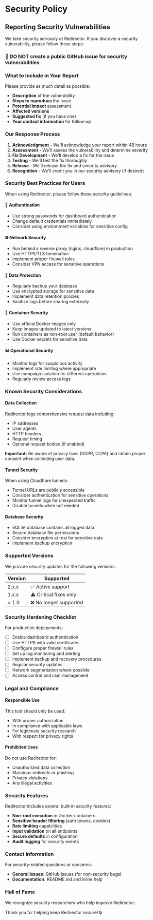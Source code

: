 # Security Policy

## Reporting Security Vulnerabilities

We take security seriously at Redirector. If you discover a security vulnerability, please follow these steps:

### 🚨 **DO NOT** create a public GitHub issue for security vulnerabilities

### What to Include in Your Report

Please provide as much detail as possible:

- **Description** of the vulnerability
- **Steps to reproduce** the issue  
- **Potential impact** assessment
- **Affected versions**
- **Suggested fix** (if you have one)
- **Your contact information** for follow-up

### Our Response Process

1. **Acknowledgment** - We'll acknowledge your report within 48 hours
2. **Assessment** - We'll assess the vulnerability and determine severity
3. **Fix Development** - We'll develop a fix for the issue
4. **Testing** - We'll test the fix thoroughly
5. **Release** - We'll release the fix and security advisory
6. **Recognition** - We'll credit you in our security advisory (if desired)

### Security Best Practices for Users

When using Redirector, please follow these security guidelines:

#### 🔐 Authentication
- Use strong passwords for dashboard authentication
- Change default credentials immediately
- Consider using environment variables for sensitive config

#### 🌐 Network Security
- Run behind a reverse proxy (nginx, cloudflare) in production
- Use HTTPS/TLS termination
- Implement proper firewall rules
- Consider VPN access for sensitive operations

#### 💾 Data Protection  
- Regularly backup your database
- Use encrypted storage for sensitive data
- Implement data retention policies
- Sanitize logs before sharing externally

#### 🐳 Container Security
- Use official Docker images only
- Keep images updated to latest versions
- Run containers as non-root user (default behavior)
- Use Docker secrets for sensitive data

#### 📊 Operational Security
- Monitor logs for suspicious activity
- Implement rate limiting where appropriate
- Use campaign isolation for different operations
- Regularly review access logs

### Known Security Considerations

#### Data Collection
Redirector logs comprehensive request data including:
- IP addresses
- User agents
- HTTP headers
- Request timing
- Optional request bodies (if enabled)

**Important:** Be aware of privacy laws (GDPR, CCPA) and obtain proper consent when collecting user data.

#### Tunnel Security
When using Cloudflare tunnels:
- Tunnel URLs are publicly accessible
- Consider authentication for sensitive operations
- Monitor tunnel logs for unexpected traffic
- Disable tunnels when not needed

#### Database Security
- SQLite database contains all logged data
- Secure database file permissions
- Consider encryption at rest for sensitive data
- Implement backup encryption

### Supported Versions

We provide security updates for the following versions:

| Version | Supported          |
| ------- | ------------------ |
| 2.x.x   | ✅ Active support  |
| 1.x.x   | ⚠️ Critical fixes only |
| < 1.0   | ❌ No longer supported |

### Security Hardening Checklist

For production deployments:

- [ ] Enable dashboard authentication
- [ ] Use HTTPS with valid certificates  
- [ ] Configure proper firewall rules
- [ ] Set up log monitoring and alerting
- [ ] Implement backup and recovery procedures
- [ ] Regular security updates
- [ ] Network segmentation where possible
- [ ] Access control and user management

### Legal and Compliance

#### Responsible Use
This tool should only be used:
- With proper authorization
- In compliance with applicable laws
- For legitimate security research
- With respect for privacy rights

#### Prohibited Uses
Do not use Redirector for:
- Unauthorized data collection
- Malicious redirects or phishing
- Privacy violations
- Any illegal activities

### Security Features

Redirector includes several built-in security features:

- **Non-root execution** in Docker containers
- **Sensitive header filtering** (auth tokens, cookies)
- **Rate limiting** capabilities
- **Input validation** on all endpoints
- **Secure defaults** in configuration
- **Audit logging** for security events

### Contact Information

For security-related questions or concerns:

- **General Issues:** GitHub Issues (for non-security bugs)
- **Documentation:** README.md and inline help

### Hall of Fame

We recognize security researchers who help improve Redirector:

<!-- Security researchers will be listed here -->

Thank you for helping keep Redirector secure! 🔒
